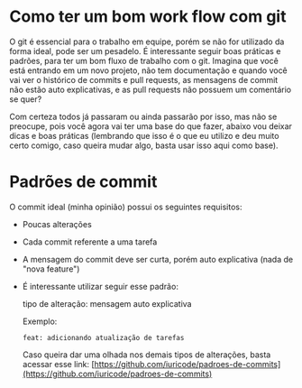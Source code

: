 # Como ter um bom work flow com git
O git é essencial para o trabalho em equipe, porém se não for utilizado da forma ideal, pode ser um pesadelo. É interessante seguir boas práticas e padrões, para ter um bom fluxo de trabalho com o git. Imagina que você está entrando em um novo projeto, não tem documentação e quando você vai ver o histórico de commits e pull requests, as mensagens de commit não estão auto explicativas, e as pull requests não possuem um comentário se quer?

Com certeza todos já passaram ou ainda passarão por isso, mas não se preocupe, pois você agora vai ter uma base do que fazer, abaixo vou deixar dicas e boas práticas (lembrando que isso é o que eu utilizo e deu muito certo comigo, caso queira mudar algo, basta usar isso aqui como base).

# Padrões de commit
O commit ideal (minha opinião) possui os seguintes requisitos:
* Poucas alterações
* Cada commit referente a uma tarefa
* A mensagem do commit deve ser curta, porém auto explicativa (nada de "nova feature")
* É interessante utilizar seguir esse padrão:

  tipo de alteração: mensagem auto explicativa
  
  Exemplo:
  ```
  feat: adicionando atualização de tarefas
  ```
  Caso queira dar uma olhada nos demais tipos de alterações, basta acessar esse link: [https://github.com/iuricode/padroes-de-commits](https://github.com/iuricode/padroes-de-commits)
